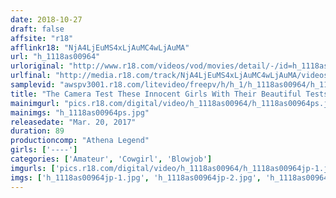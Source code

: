 ```yaml
---
date: 2018-10-27
draft: false
affsite: "r18"
afflinkr18: "NjA4LjEuMS4xLjAuMC4wLjAuMA"
url: "h_1118as00964"
urloriginal: "http://www.r18.com/videos/vod/movies/detail/-/id=h_1118as00964"
urlfinal: "http://media.r18.com/track/NjA4LjEuMS4xLjAuMC4wLjAuMA/videos/vod/movies/detail/-/id=h_1118as00964"
samplevid: "awspv3001.r18.com/litevideo/freepv/h/h_1/h_1118as00964/h_1118as00964_dmb_s.mp4"
title: "The Camera Test These Innocent Girls With Their Beautiful Tests Have No Idea What's Cumming During Their First Undressing..."
mainimgurl: "pics.r18.com/digital/video/h_1118as00964/h_1118as00964ps.jpg"
mainimgs: "h_1118as00964ps.jpg"
releasedate: "Mar. 20, 2017"
duration: 89
productioncomp: "Athena Legend"
girls: ['----']
categories: ['Amateur', 'Cowgirl', 'Blowjob']
imgurls: ['pics.r18.com/digital/video/h_1118as00964/h_1118as00964jp-1.jpg', 'pics.r18.com/digital/video/h_1118as00964/h_1118as00964jp-2.jpg', 'pics.r18.com/digital/video/h_1118as00964/h_1118as00964jp-3.jpg', 'pics.r18.com/digital/video/h_1118as00964/h_1118as00964jp-4.jpg', 'pics.r18.com/digital/video/h_1118as00964/h_1118as00964jp-5.jpg', 'pics.r18.com/digital/video/h_1118as00964/h_1118as00964jp-6.jpg', 'pics.r18.com/digital/video/h_1118as00964/h_1118as00964jp-7.jpg', 'pics.r18.com/digital/video/h_1118as00964/h_1118as00964jp-8.jpg', 'pics.r18.com/digital/video/h_1118as00964/h_1118as00964jp-9.jpg', 'pics.r18.com/digital/video/h_1118as00964/h_1118as00964jp-10.jpg', 'pics.r18.com/digital/video/h_1118as00964/h_1118as00964jp-11.jpg', 'pics.r18.com/digital/video/h_1118as00964/h_1118as00964jp-12.jpg', 'pics.r18.com/digital/video/h_1118as00964/h_1118as00964jp-13.jpg', 'pics.r18.com/digital/video/h_1118as00964/h_1118as00964jp-14.jpg', 'pics.r18.com/digital/video/h_1118as00964/h_1118as00964jp-15.jpg', 'pics.r18.com/digital/video/h_1118as00964/h_1118as00964jp-16.jpg', 'pics.r18.com/digital/video/h_1118as00964/h_1118as00964jp-17.jpg', 'pics.r18.com/digital/video/h_1118as00964/h_1118as00964jp-18.jpg', 'pics.r18.com/digital/video/h_1118as00964/h_1118as00964jp-19.jpg', 'pics.r18.com/digital/video/h_1118as00964/h_1118as00964jp-20.jpg']
imgs: ['h_1118as00964jp-1.jpg', 'h_1118as00964jp-2.jpg', 'h_1118as00964jp-3.jpg', 'h_1118as00964jp-4.jpg', 'h_1118as00964jp-5.jpg', 'h_1118as00964jp-6.jpg', 'h_1118as00964jp-7.jpg', 'h_1118as00964jp-8.jpg', 'h_1118as00964jp-9.jpg', 'h_1118as00964jp-10.jpg', 'h_1118as00964jp-11.jpg', 'h_1118as00964jp-12.jpg', 'h_1118as00964jp-13.jpg', 'h_1118as00964jp-14.jpg', 'h_1118as00964jp-15.jpg', 'h_1118as00964jp-16.jpg', 'h_1118as00964jp-17.jpg', 'h_1118as00964jp-18.jpg', 'h_1118as00964jp-19.jpg', 'h_1118as00964jp-20.jpg']
---
```


